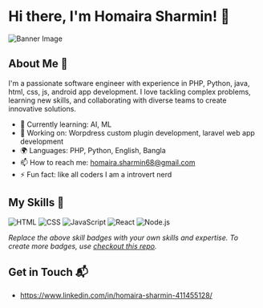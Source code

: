 # Hi there, I'm Homaira Sharmin! 👋

![Banner Image](your_banner_image_url_here)

## About Me 🚀

I'm a passionate software engineer with experience in PHP, Python, java, html, css, js, android app development. I love tackling complex problems, learning new skills, and collaborating with diverse teams to create innovative solutions.

- 🌱 Currently learning: AI, ML
- 🔭 Working on: Worpdress custom plugin development, laravel web app development
- 🌍 Languages: PHP, Python, English, Bangla
- 📫 How to reach me: homaira.sharmin68@gmail.com
- ⚡ Fun fact: like all coders I am a introvert nerd

## My Skills 🧠

![HTML](https://img.shields.io/badge/-HTML-E34F26?style=flat-square&logo=html5&logoColor=white)
![CSS](https://img.shields.io/badge/-CSS-1572B6?style=flat-square&logo=css3&logoColor=white)
![JavaScript](https://img.shields.io/badge/-JavaScript-F7DF1E?style=flat-square&logo=javascript&logoColor=black)
![React](https://img.shields.io/badge/-React-61DAFB?style=flat-square&logo=react&logoColor=black)
![Node.js](https://img.shields.io/badge/-Node.js-339933?style=flat-square&logo=node.js&logoColor=white)

*Replace the above skill badges with your own skills and expertise. To create more badges, use [checkout this repo](https://github.com/alexandresanlim/Badges4-README.md-Profile).*


## Get in Touch 📬

- https://www.linkedin.com/in/homaira-sharmin-411455128/


